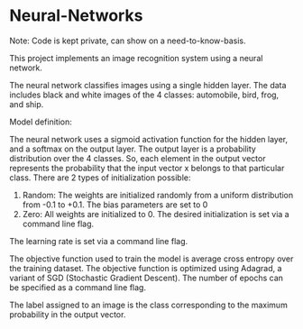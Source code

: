 # Neural-Networks

Note: Code is kept private, can show on a need-to-know-basis.

This project implements an image recognition system using a neural network. 

The neural network classifies images using a single hidden layer. The data includes black and white images of the 4 classes: automobile, bird, frog, and ship. 

Model definition:

The neural network uses a sigmoid activation function for the hidden layer, and a softmax on the output layer. The output layer is a probability distribution over the 4 classes. So, each element in the output vector represents the probability that the input vector x belongs to that particular class. There are 2 types of initialization possible:
1. Random: The weights are initialized randomly from a uniform distribution from -0.1 to +0.1. The bias parameters are set to 0
2. Zero: All weights are initialized to 0.
The desired initialization is set via a command line flag.

The learning rate is set via a command line flag.

The objective function used to train the model is average cross entropy over the training dataset. The objective function is optimized using Adagrad, a variant of SGD (Stochastic Gradient Descent). The number of epochs can be specified as a command line flag.

The label assigned to an image is the class corresponding to the maximum probability in the output vector.
